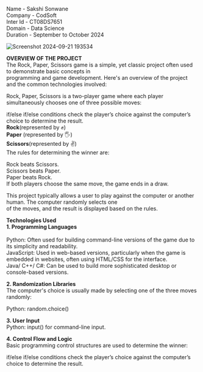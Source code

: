 Name - Sakshi Sonwane<br/>
Company - CodSoft<br/>
Inter Id - CT08DS7651<br/>
Domain - Data Science<br/>
Duration - September to October 2024<br/>

![Screenshot 2024-09-21 193534](https://github.com/user-attachments/assets/52edf6fc-2ce0-4eca-8311-e7959fcb7b9e)<br/>


**OVERVIEW OF THE PROJECT** <br/>
The Rock, Paper, Scissors game is a simple, yet classic project often used to demonstrate basic concepts in<br/>
programming and game development. Here's an overview of the project and the common technologies involved:<br/>

Rock, Paper, Scissors is a two-player game where each player simultaneously chooses one of three possible moves:<br/>

if/else if/else conditions check the player’s choice against the computer’s choice to determine the result. <br/>
**Rock**(represented by ✊)<br/>
**Paper** (represented by 🖐️)<br/>
**Scissors**(represented by ✌️)<br/>
The rules for determining the winner are:<br/>

Rock beats Scissors.<br/>
Scissors beats Paper.<br/>
Paper beats Rock.<br/>
If both players choose the same move, the game ends in a draw.<br/>

This project typically allows a user to play against the computer or another human. The computer randomly selects one<br/>
of the moves, and the result is displayed based on the rules.<br/>

**Technologies Used**<br/>
**1. Programming Languages**<br/><br/>
Python: Often used for building command-line versions of the game due to its simplicity and readability.<br/>
JavaScript: Used in web-based versions, particularly when the game is embedded in websites, often using HTML/CSS for the interface.<br/>
Java/ C++/ C#: Can be used to build more sophisticated desktop or console-based versions.<br/>

**2. Randomization Libraries**<br/>
The computer's choice is usually made by selecting one of the three moves randomly:<br/>

Python: random.choice()<br/>

**3. User Input**<br/>
Python: input() for command-line input.<br/>

**4. Control Flow and Logic**<br/>
Basic programming control structures are used to determine the winner:<br/>

if/else if/else conditions check the player’s choice against the computer’s choice to determine the result.<br/>
